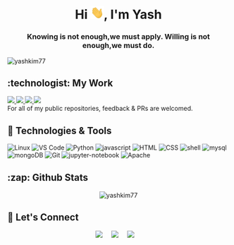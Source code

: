<h1 align="center"> Hi <img src="https://raw.githubusercontent.com/yashkim77/yashkim77/master/wave.gif" width="30px">, I'm Yash </h1>

<h3 align="center">Knowing is not enough,we must apply. Willing is not enough,we must do.</h3>
<p align="left"> <img src="https://komarev.com/ghpvc/?username=yashkim77" alt="yashkim77" /> </p>

<h2>:technologist: My Work </h2>
<p>
  <a href="https://github.com/yashkim77/question-answering-web-app">
     <img src="https://github-readme-stats.vercel.app/api/pin/?username=yashkim77&repo=question-answering-web-app" height=130 />
  </a>
  <a href="https://github.com/yashkim77/StackOverflow-assistant-bot">
     <img src="https://github-readme-stats.vercel.app/api/pin/?username=yashkim77&repo=StackOverflow-assistant-bot" height=130 />
  </a>
  <a href="https://github.com/yashkim77/Predict-tags-on-StackOverflow">
     <img src="https://github-readme-stats.vercel.app/api/pin/?username=yashkim77&repo=Predict-tags-on-StackOverflow" height=130 />
  </a>
  <a href="https://github.com/yashkim77/AV_Food_Demand_Challenge">
     <img src="https://github-readme-stats.vercel.app/api/pin/?username=yashkim77&repo=AV_Food_Demand_Challenge" height=130 />
  </a>
 <br>
 For all of my public repositories, feedback & PRs are welcomed.
</p>

## 🔧 Technologies & Tools

![Linux](https://img.shields.io/badge/OS-Linux-informational?style=flat&logo=linux&logoColor=white)
![VS Code](https://img.shields.io/badge/Editor-visualstudiocode-informational?style=flat&logo=visual-studio-code&logoColor=white)
![Python](https://img.shields.io/badge/Code-Python-informational?style=flat&logo=python&logoColor=white)
![javascript](https://img.shields.io/badge/Code-JavaScript-informational?style=flat&logo=javascript&logoColor=white)
![HTML](https://img.shields.io/badge/Code-HTML-informational?style=flat&logo=HTML5&logoColor=white)
![CSS](https://img.shields.io/badge/Code-CSS-informational?style=flat&logo=CSS3&logoColor=white)
![shell](https://img.shields.io/badge/Shell-Bash-informational?style=flat&logo=gnu-bash&logoColor=white)
![mysql](https://img.shields.io/badge/Tools-Mysql-informational?style=flat&logo=mysql&logoColor=white)
![mongoDB](https://img.shields.io/badge/Tools-MongoDB-informational?style=flat&logo=mongodb&logoColor=white)
![Git](https://img.shields.io/badge/Tools-Git-informational?style=flat&logo=git&logoColor=white)
![jupyter-notebook](https://img.shields.io/badge/Tools-jupyter_notebook-informational?style=flat&logo=Jupyter&logoColor=white)
![Apache](https://img.shields.io/badge/Tools-Apache-informational?style=flat&logo=Apache&logoColor=white)

<h2>:zap: Github Stats </h2>
<p align="center">
  <img align="center" src="https://github-readme-stats.vercel.app/api?username=yashkim77&count_private=true&hide=prs,issues,contribs&show_icons=true&theme=dark" alt="yashkim77" />
</p>

## 💬 Let's Connect

<p align="center">
  <a href="https://www.linkedin.com/in/yashkimtani77/"><img src="https://img.shields.io/badge/linkedin-%230077B5.svg?&style=for-the-badge&logo=linkedin&logoColor=white" /></a>&nbsp;&nbsp;&nbsp;&nbsp;
  <a href="https://www.instagram.com/yash_kimtani/"><img src="https://img.shields.io/badge/instagram-%23D14836.svg?&style=for-the-badge&logo=instagram&logoColor=white" /></a>&nbsp;&nbsp;&nbsp;&nbsp;
  <a href="https://twitter.com/YKimtani"><img src="https://img.shields.io/badge/twitter-%231DA1F2.svg?&style=for-the-badge&logo=twitter&logoColor=white" /></a>&nbsp;&nbsp;&nbsp;&nbsp;
<p>
